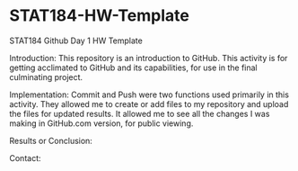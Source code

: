 # STAT184-HW-Template
 STAT184 Github Day 1 HW Template

Introduction: This repository is an introduction to GitHub. This activity is for getting acclimated to GitHub and its capabilities, for use in the final culminating project.

Implementation: Commit and Push were two functions used primarily in this activity. They allowed me to create or add files to my repository and upload the files for updated results. It allowed me to see all the changes I was making in GitHub.com version, for public viewing.

Results or Conclusion:

Contact: 
